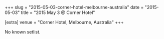 +++
slug = "2015-05-03-corner-hotel-melbourne-australia"
date = "2015-05-03"
title = "2015 May 3 @ Corner Hotel"

[extra]
venue = "Corner Hotel, Melbourne, Australia"
+++

No known setlist.
